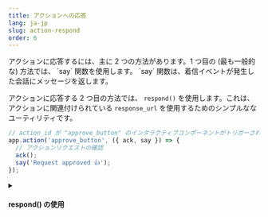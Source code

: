 ```yaml
---
title: アクションへの応答
lang: ja-jp
slug: action-respond
order: 6
---
```


<div class="section-content">
アクションに応答するには、主に 2 つの方法があります。1 つ目の (最も一般的な) 方法では、 `say` 関数を使用します。 `say` 関数は、着信イベントが発生した会話にメッセージを返します。

アクションに応答する 2 つ目の方法では、 `respond()` を使用します。これは、アクションに関連付けられている `response_url` を使用するためのシンプルななユーティリティです。
</div>

```javascript
// action_id が "approve_button" のインタラクティブコンポーネントがトリガーされる毎にミドルウェアが呼び出される
app.action('approve_button', ({ ack, say }) => {
  // アクションリクエストの確認
  ack();
  say('Request approved 👍');
});
```

<details class="secondary-wrapper">
<summary class="section-head" markdown="0">
<h4 class="section-head">respond() の使用</h4>
</summary>

<div class="secondary-content" markdown="0">
`respond()` は `response_url` を呼び出すためのユーティリティであるため、同じ方法で動作します。新しいメッセージペイロードを使用して JSON オブジェクトを渡すことができます。このオブジェクトは、 `response_type` (値は `in_channel` または `ephemeral` )、 `replace_original` 、 `delete_original` のようなオプションのプロパティを使用して元の会話のソースにパブリッシュされます。
</div>

```javascript
// “user_select” の action_id がトリガーされたアクションをリスニング
app.action('user_choice', ({ action, ack, respond }) => {
	ack();
	respond(`You selected <@${action.selected_user}>`);
});
```

</details>